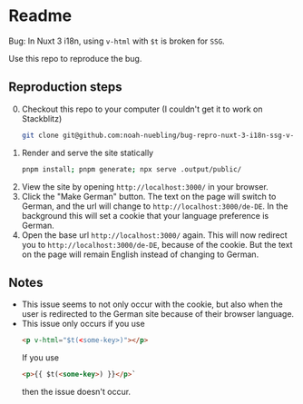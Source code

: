 # Readme

Bug: In Nuxt 3 i18n, using `v-html` with `$t` is broken for `SSG`.

Use this repo to reproduce the bug.

## Reproduction steps

0. Checkout this repo to your computer (I couldn't get it to work on Stackblitz)
    ```bash
    git clone git@github.com:noah-nuebling/bug-repro-nuxt-3-i18n-ssg-v-html.git
    ```
2. Render and serve the site statically
    ```bash
    pnpm install; pnpm generate; npx serve .output/public/
    ```
3. View the site by opening `http://localhost:3000/` in your browser.
4. Click the "Make German" button. The text on the page will switch to German, and the url will change to `http://localhost:3000/de-DE`. In the background this will set a cookie that your language preference is German.
5. Open the base url `http://localhost:3000/` again. This will now redirect you to `http://localhost:3000/de-DE`, because of the cookie. But the text on the page will remain English instead of changing to German.

## Notes

- This issue seems to not only occur with the cookie, but also when the user is redirected to the German site because of their browser language.
- This issue only occurs if you use 
    ```html
    <p v-html="$t(<some-key>)"></p>
    ``` 
    If you use
    ```html
    <p>{{ $t(<some-key>) }}</p>`
    ```
    then the issue doesn't occur.
